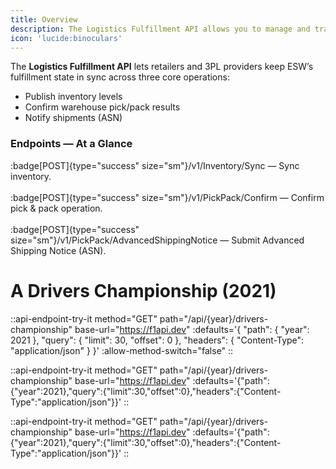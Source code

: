 ```yaml
---
title: Overview
description: The Logistics Fulfillment API allows you to manage and track the fulfillment of orders within the ESW platform.
icon: 'lucide:binoculars'
---
```


The **Logistics Fulfillment API** lets retailers and 3PL providers keep ESW’s fulfillment state in sync across three core operations:

- Publish inventory levels
- Confirm warehouse pick/pack results
- Notify shipments (ASN)


### Endpoints — At a Glance

:badge[POST]{type="success" size="sm"}/v1/Inventory/Sync — Sync inventory. <br>  
:badge[POST]{type="success" size="sm"}/v1/PickPack/Confirm — Confirm pick & pack operation. <br>  
:badge[POST]{type="success" size="sm"}/v1/PickPack/AdvancedShippingNotice — Submit Advanced Shipping Notice (ASN). <br>  


# A Drivers Championship (2021)

::api-endpoint-try-it
method="GET"
path="/api/{year}/drivers-championship"
base-url="https://f1api.dev"
:defaults='{
  "path":   { "year": 2021 },
  "query":  { "limit": 30, "offset": 0 },
  "headers": { "Content-Type": "application/json" }
}'
:allow-method-switch="false"
::

::api-endpoint-try-it
method="GET"
path="/api/{year}/drivers-championship"
base-url="https://f1api.dev"
:defaults='{"path":{"year":2021},"query":{"limit":30,"offset":0},"headers":{"Content-Type":"application/json"}}'
::

::api-endpoint-try-it
method="GET"
path="/api/{year}/drivers-championship"
base-url="https://f1api.dev"
:defaults='{"path":{"year":2021},"query":{"limit":30,"offset":0},"headers":{"Content-Type":"application/json"}}'
::
